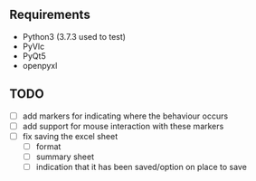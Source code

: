 ## Requirements

- Python3 (3.7.3 used to test)
- PyVlc
- PyQt5
- openpyxl

## TODO

- [ ] add markers for indicating where the behaviour occurs
- [ ] add support for mouse interaction with these markers
- [ ] fix saving the excel sheet
  - [ ] format
  - [ ] summary sheet
  - [ ] indication that it has been saved/option on place to save
